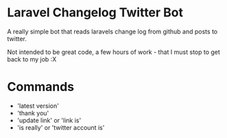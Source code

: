 # Laravel Changelog Twitter Bot
A really simple bot that reads laravels change log from github and posts to twitter.

Not intended to be great code, a few hours of work - that I must stop to get back to my job :X

# Commands
* 'latest version'
* 'thank you'
* 'update link' or 'link is'
* 'is really' or 'twitter account is'